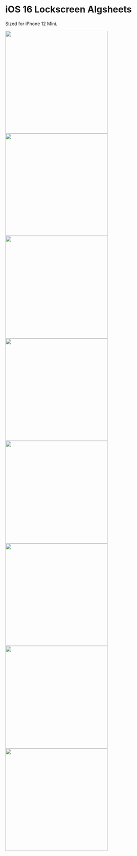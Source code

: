 # iOS 16 Lockscreen Algsheets

Sized for iPhone 12 Mini.

<a href="./screenshots/hash-OLL-lockscreen-1-O.png"><img src="./screenshots/hash-OLL-lockscreen-1-O.png" width="320"></a>
<a href="./screenshots/hash-OLL-lockscreen-2-H.png"><img src="./screenshots/hash-OLL-lockscreen-2-H.png" width="320"></a>
<a href="./screenshots/hash-OLL-lockscreen-3-S.png"><img src="./screenshots/hash-OLL-lockscreen-3-S.png" width="320"></a>
<a href="./screenshots/hash-OLL-lockscreen-4-A.png"><img src="./screenshots/hash-OLL-lockscreen-4-A.png" width="320"></a>
<a href="./screenshots/hash-OLL-lockscreen-5-L.png"><img src="./screenshots/hash-OLL-lockscreen-5-L.png" width="320"></a>
<a href="./screenshots/hash-OLL-lockscreen-6-P.png"><img src="./screenshots/hash-OLL-lockscreen-6-P.png" width="320"></a>
<a href="./screenshots/hash-OLL-lockscreen-7-U.png"><img src="./screenshots/hash-OLL-lockscreen-7-U.png" width="320"></a>
<a href="./screenshots/hash-OLL-lockscreen-8-T.png"><img src="./screenshots/hash-OLL-lockscreen-8-T.png" width="320"></a>
